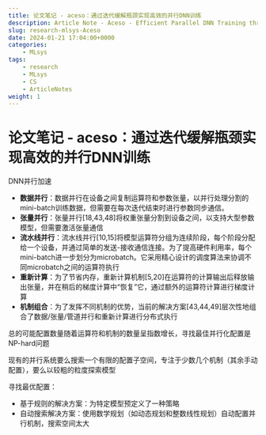 ```yaml
---
title: 论文笔记 - aceso：通过迭代缓解瓶颈实现高效的并行DNN训练
description: Article Note - Aceso - Efficient Parallel DNN Training through Iterative Bottleneck Alleviation
slug: research-mlsys-Aceso
date: 2024-01-21 17:04:00+0000
categories:
    - MLsys
tags:
    - research
    - MLsys
    - CS
    - ArticleNotes
weight: 1
---
```


# 论文笔记 - aceso：通过迭代缓解瓶颈实现高效的并行DNN训练

DNN并行加速

- **数据并行**：数据并行在设备之间复制运算符和参数张量，以并行处理分割的mini-batch训练数据，但需要在每次迭代结束时进行参数同步通信。
- **张量并行**：张量并行[18,43,48]将权重张量分割到设备之间，以支持大型参数模型，但需要激活张量通信
- **流水线并行**：流水线并行[10,15]将模型运算符分组为连续阶段，每个阶段分配给一个设备，并通过简单的发送-接收通信连接。为了提高硬件利用率，每个mini-batch进一步划分为microbatch。它采用精心设计的调度算法来协调不同microbatch之间的运算符执行
- **重新计算**：为了节省内存，重新计算机制[5,20]在运算符的计算输出后释放输出张量，并在稍后的梯度计算中“恢复”它，通过额外的运算符计算进行梯度计算
- **机制组合**：为了发挥不同机制的优势，当前的解决方案[43,44,49]层次性地组合了数据/张量/管道并行和重新计算进行分布式执行

总的可能配置数量随着运算符和机制的数量呈指数增长，寻找最佳并行化配置是NP-hard问题

现有的并行系统要么搜索一个有限的配置子空间，专注于少数几个机制（其余手动配置），要么以较粗的粒度探索模型

寻找最优配置：

- 基于规则的解决方案：为特定模型预定义了一种策略
- 自动搜索解决方案：使用数学规划（如动态规划和整数线性规划）自动配置并行机制，搜索空间太大